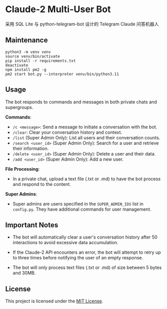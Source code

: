 # Claude-2 Multi-User Bot

采用 SQL Lite 与 python-telegram-bot 设计的 Telegram Claude 问答机器人

## Maintenance

```shell
python3 -m venv venv
source venv/bin/activate
pip install -r requirements.txt
deactivate
npm install pm2 -g
pm2 start bot.py --interpreter venv/bin/python3.11
```

## Usage

The bot responds to commands and messages in both private chats and supergroups.

**Commands**:
- `/c <message>`: Send a message to initiate a conversation with the bot.
- `/clear`: Clear your conversation history and context.
- `/list` (Super Admin Only): List all users and their conversation counts.
- `/search <user_id>` (Super Admin Only): Search for a user and retrieve their information.
- `/delete <user_id>` (Super Admin Only): Delete a user and their data.
- `/add <user_id>` (Super Admin Only): Add a new user.

**File Processing**:
- In a private chat, upload a text file (.txt or .md) to have the bot process and respond to the content.

**Super Admins**:

- Super admins are users specified in the `SUPER_ADMIN_IDS` list in `config.py`. They have additional commands for user management.

## Important Notes

- The bot will automatically clear a user's conversation history after 50 interactions to avoid excessive data accumulation.

- If the Claude-2 API encounters an error, the bot will attempt to retry up to three times before notifying the user of an empty response.

- The bot will only process text files (.txt or .md) of size between 5 bytes and 30MB.

## License

This project is licensed under the [MIT License](LICENSE).

